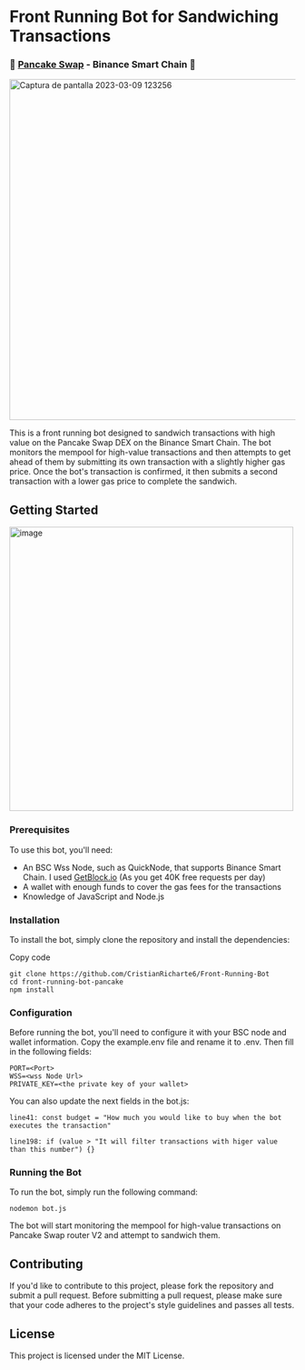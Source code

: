 # Front Running Bot for Sandwiching Transactions
### 🐰 <a href="https://pancakeswap.finance/">Pancake Swap</a> - Binance Smart Chain 🐰

<img width="600" alt="Captura de pantalla 2023-03-09 123256" src="https://user-images.githubusercontent.com/102038261/224323139-c40115e2-8c3a-4aad-8cbb-ad31dd9d7a26.png">

This is a front running bot designed to sandwich transactions with high value on the Pancake Swap DEX on the Binance Smart Chain. The bot monitors the mempool for high-value transactions and then attempts to get ahead of them by submitting its own transaction with a slightly higher gas price. Once the bot's transaction is confirmed, it then submits a second transaction with a lower gas price to complete the sandwich.

## Getting Started

<img width="500" alt="image" src="https://user-images.githubusercontent.com/102038261/224335705-8677583b-da35-4d21-8578-a2b985b7b0f8.png">


### Prerequisites
To use this bot, you'll need:

- An BSC Wss Node, such as QuickNode, that supports Binance Smart Chain. I used <a href="https://getblock.io/">GetBlock.io</a> (As you get 40K free requests per day)
- A wallet with enough funds to cover the gas fees for the transactions
- Knowledge of JavaScript and Node.js

### Installation
To install the bot, simply clone the repository and install the dependencies:

Copy code
```
git clone https://github.com/CristianRicharte6/Front-Running-Bot
cd front-running-bot-pancake
npm install
```
### Configuration
Before running the bot, you'll need to configure it with your BSC node and wallet information. Copy the example.env file and rename it to .env. Then fill in the following fields:
```
PORT=<Port>
WSS=<wss Node Url>
PRIVATE_KEY=<the private key of your wallet>
```

You can also update the next fields in the bot.js:
```
line41: const budget = "How much you would like to buy when the bot executes the transaction"
```
```
line198: if (value > "It will filter transactions with higer value than this number") {}
```

### Running the Bot

To run the bot, simply run the following command:

```
nodemon bot.js
```
  
The bot will start monitoring the mempool for high-value transactions on Pancake Swap router V2 and attempt to sandwich them.

## Contributing
If you'd like to contribute to this project, please fork the repository and submit a pull request. Before submitting a pull request, please make sure that your code adheres to the project's style guidelines and passes all tests.

## License
This project is licensed under the MIT License.
